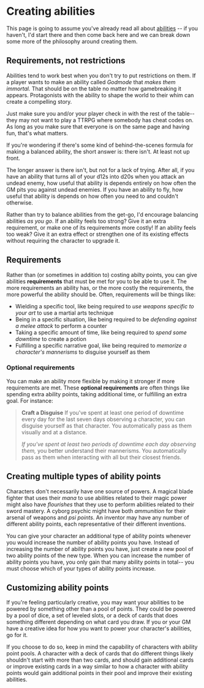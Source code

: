 # Creating abilities

This page is going to assume you've already read all about [abilities](../character/abilities.md) -- if you haven't, I'd start there and then come back here and we can break down some more of the philosophy around creating them.

## Requirements, not restrictions

Abilities tend to work best when you don't try to put restrictions on them. If a player wants to make an ability called *Godmode* that *makes them immortal.* That should be on the table no matter how gamebreaking it appears. Protagonists with the ability to shape the world to their whim can create a compelling story. 

Just make sure you and/or your player check in with the rest of the table-- they may not want to play a TTRPG where somebody has cheat codes on. As long as you make sure that everyone is on the same page and having fun, that's what matters.

If you're wondering if there's some kind of behind-the-scenes formula for making a balanced ability, the short answer is: there isn't. At least not up front.

The longer answer is there isn't, but not for a lack of trying. After all, if you have an ability that turns all of your d12s into d20s when you attack an undead enemy, how useful that ability is depends entirely on how often the GM pits you against undead enemies. If you have an ability to fly, how useful that ability is depends on how often you need to and couldn't otherwise.

Rather than try to balance abilities from the get-go, I'd encourage balancing abilities _as you go_. If an ability feels too strong? Give it an extra requirement, or make one of its requirements more costly! If an ability feels too weak? Give it an extra effect or strengthen one of its existing effects without requiring the character to upgrade it.

## Requirements

Rather than (or sometimes in addition to) costing abilty points, you can give abilities **requirements** that must be met for you to be able to use it. The more requirements an ability has, or the more costly the requirements, the more powerful the ability should be. Often, requirements will be things like:

* Wielding a specific tool, like being required to _use weapons specific to your art_ to use a martial arts technique
* Being in a specific situation, like being required to be _defending against a melee attack_ to perform a counter
* Taking a specific amount of time, like being required to _spend some downtime_ to create a potion
* Fulfilling a specific narrative goal, like being required to _memorize a character's mannerisms_ to disguise yourself as them

### Optional requirements

You can make an ability more flexible by making it stronger if more requirements are met. These **optional requirements** are often things like spending extra ability points, taking additional time, or fulfilling an extra goal. For instance:

>   **Craft a Disguise**
>   If you've spent at least one period of downtime every day for the last seven days observing a character, you can disguise yourself as that character. You automatically pass as them visually and at a distance.
>   
>   _If you've spent at least two periods of downtime each day observing them,_ you better understand their mannerisms. You automatically pass as them when interacting with all but their closest friends.


## Creating multiple types of ability points

Characters don't necessarily have one source of powers. A magical blade fighter that uses their _mana_ to use abilities related to their magic power might also have _flourishes_ that they use to perform abilities related to their sword mastery. A cyborg psychic might have both _ammunition_ for their arsenal of weapons and _psi points_. An inventor may have any number of different ability points, each representative of their different inventions.

You can give your character an additional type of ability points whenever you would increase the number of ability points you have. Instead of increasing the number of ability points you have, just create a new pool of two ability points of the new type. When you can increase the number of ability points you have, you only gain that many ability points in total-- you must choose which of your types of ability points increase.

## Customizing ability points

If you're feeling particularly creative, you may want your abilities to be powered by something other than a pool of points. They could be powered by a pool of dice, a set of leveled slots, or a deck of cards that does something different depending on what card you draw. If you or your GM have a creative idea for how you want to power your character's abilities, go for it.

If you choose to do so, keep in mind the capability of characters with ability point pools. A character with a deck of cards that do different things likely shouldn't start with more than two cards, and should gain additional cards or improve existing cards in a way similar to how a character with ability points would gain additional points in their pool and improve their existing abilities.
